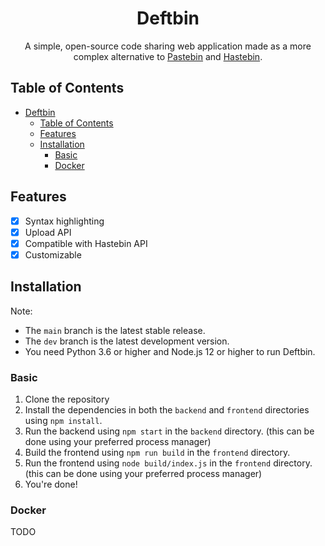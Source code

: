 <div align="center">

# Deftbin
A simple, open-source code sharing web application made as a more complex alternative to [Pastebin](https://pastebin.com/) and [Hastebin](https://hastebin.com/).

</div>

## Table of Contents

- [Deftbin](#deftbin)
  - [Table of Contents](#table-of-contents)
  - [Features](#features)
  - [Installation](#installation)
    - [Basic](#basic)
    - [Docker](#docker)

## Features

- [x] Syntax highlighting
- [x] Upload API
- [x] Compatible with Hastebin API
- [x] Customizable

## Installation

Note:
- The `main` branch is the latest stable release.
- The `dev` branch is the latest development version.
- You need Python 3.6 or higher and Node.js 12 or higher to run Deftbin.

### Basic

1. Clone the repository
2. Install the dependencies in both the `backend` and `frontend` directories using `npm install`.
3. Run the backend using `npm start` in the `backend` directory. (this can be done using your preferred process manager)
4. Build the frontend using `npm run build` in the `frontend` directory.
5. Run the frontend using `node build/index.js` in the `frontend` directory. (this can be done using your preferred process manager)
6. You're done!

### Docker
TODO
